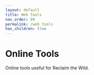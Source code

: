 ```yaml
---
layout: default
title: Web Tools
nav_order: 99
permalink: /web_tools
has_children: true
---
```


# Online Tools

Online tools useful for Reclaim the Wild.

